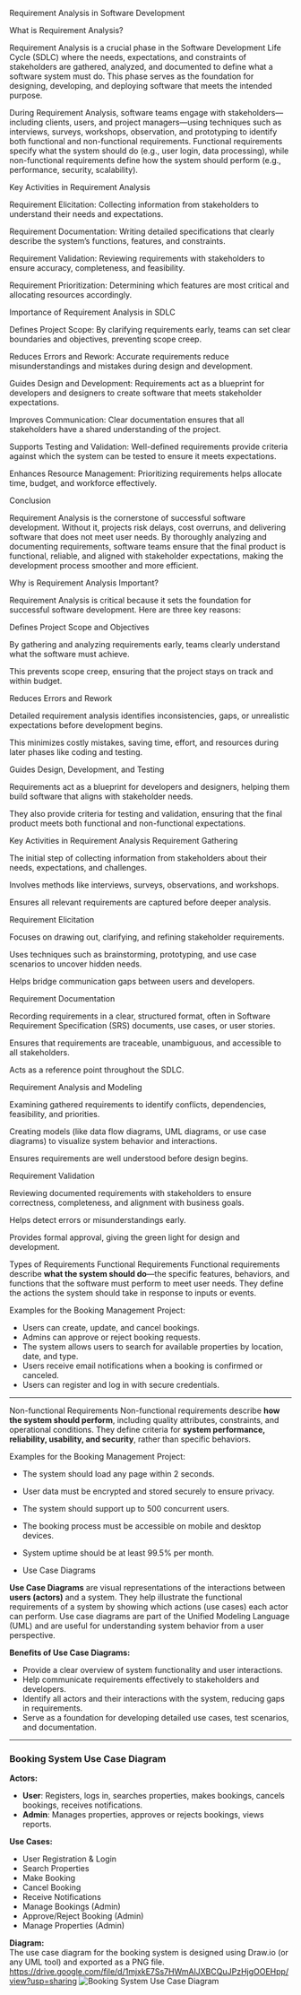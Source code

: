 Requirement Analysis in Software Development

What is Requirement Analysis?

Requirement Analysis is a crucial phase in the Software Development Life Cycle (SDLC) where the needs, expectations, and constraints of stakeholders are gathered, analyzed, and documented to define what a software system must do. This phase serves as the foundation for designing, developing, and deploying software that meets the intended purpose.

During Requirement Analysis, software teams engage with stakeholders—including clients, users, and project managers—using techniques such as interviews, surveys, workshops, observation, and prototyping to identify both functional and non-functional requirements. Functional requirements specify what the system should do (e.g., user login, data processing), while non-functional requirements define how the system should perform (e.g., performance, security, scalability).

Key Activities in Requirement Analysis

Requirement Elicitation: Collecting information from stakeholders to understand their needs and expectations.

Requirement Documentation: Writing detailed specifications that clearly describe the system’s functions, features, and constraints.

Requirement Validation: Reviewing requirements with stakeholders to ensure accuracy, completeness, and feasibility.

Requirement Prioritization: Determining which features are most critical and allocating resources accordingly.

Importance of Requirement Analysis in SDLC

Defines Project Scope: By clarifying requirements early, teams can set clear boundaries and objectives, preventing scope creep.

Reduces Errors and Rework: Accurate requirements reduce misunderstandings and mistakes during design and development.

Guides Design and Development: Requirements act as a blueprint for developers and designers to create software that meets stakeholder expectations.

Improves Communication: Clear documentation ensures that all stakeholders have a shared understanding of the project.

Supports Testing and Validation: Well-defined requirements provide criteria against which the system can be tested to ensure it meets expectations.

Enhances Resource Management: Prioritizing requirements helps allocate time, budget, and workforce effectively.

Conclusion

Requirement Analysis is the cornerstone of successful software development. Without it, projects risk delays, cost overruns, and delivering software that does not meet user needs. By thoroughly analyzing and documenting requirements, software teams ensure that the final product is functional, reliable, and aligned with stakeholder expectations, making the development process smoother and more efficient.


Why is Requirement Analysis Important?

Requirement Analysis is critical because it sets the foundation for successful software development. Here are three key reasons:

Defines Project Scope and Objectives

By gathering and analyzing requirements early, teams clearly understand what the software must achieve.

This prevents scope creep, ensuring that the project stays on track and within budget.

Reduces Errors and Rework

Detailed requirement analysis identifies inconsistencies, gaps, or unrealistic expectations before development begins.

This minimizes costly mistakes, saving time, effort, and resources during later phases like coding and testing.

Guides Design, Development, and Testing

Requirements act as a blueprint for developers and designers, helping them build software that aligns with stakeholder needs.

They also provide criteria for testing and validation, ensuring that the final product meets both functional and non-functional expectations.


Key Activities in Requirement Analysis
Requirement Gathering

The initial step of collecting information from stakeholders about their needs, expectations, and challenges.

Involves methods like interviews, surveys, observations, and workshops.

Ensures all relevant requirements are captured before deeper analysis.

Requirement Elicitation

Focuses on drawing out, clarifying, and refining stakeholder requirements.

Uses techniques such as brainstorming, prototyping, and use case scenarios to uncover hidden needs.

Helps bridge communication gaps between users and developers.

Requirement Documentation

Recording requirements in a clear, structured format, often in Software Requirement Specification (SRS) documents, use cases, or user stories.

Ensures that requirements are traceable, unambiguous, and accessible to all stakeholders.

Acts as a reference point throughout the SDLC.

Requirement Analysis and Modeling

Examining gathered requirements to identify conflicts, dependencies, feasibility, and priorities.

Creating models (like data flow diagrams, UML diagrams, or use case diagrams) to visualize system behavior and interactions.

Ensures requirements are well understood before design begins.

Requirement Validation

Reviewing documented requirements with stakeholders to ensure correctness, completeness, and alignment with business goals.

Helps detect errors or misunderstandings early.

Provides formal approval, giving the green light for design and development.

Types of Requirements
Functional Requirements
Functional requirements describe **what the system should do**—the specific features, behaviors, and functions that the software must perform to meet user needs. They define the actions the system should take in response to inputs or events.

Examples for the Booking Management Project:
- Users can create, update, and cancel bookings.  
- Admins can approve or reject booking requests.  
- The system allows users to search for available properties by location, date, and type.  
- Users receive email notifications when a booking is confirmed or canceled.  
- Users can register and log in with secure credentials.

---

Non-functional Requirements
Non-functional requirements describe **how the system should perform**, including quality attributes, constraints, and operational conditions. They define criteria for **system performance, reliability, usability, and security**, rather than specific behaviors.

Examples for the Booking Management Project:
- The system should load any page within 2 seconds.  
- User data must be encrypted and stored securely to ensure privacy.  
- The system should support up to 500 concurrent users.  
- The booking process must be accessible on mobile and desktop devices.  
- System uptime should be at least 99.5% per month.

- Use Case Diagrams

**Use Case Diagrams** are visual representations of the interactions between **users (actors)** and a system. They help illustrate the functional requirements of a system by showing which actions (use cases) each actor can perform. Use case diagrams are part of the Unified Modeling Language (UML) and are useful for understanding system behavior from a user perspective.

**Benefits of Use Case Diagrams:**
- Provide a clear overview of system functionality and user interactions.  
- Help communicate requirements effectively to stakeholders and developers.  
- Identify all actors and their interactions with the system, reducing gaps in requirements.  
- Serve as a foundation for developing detailed use cases, test scenarios, and documentation.

---

### Booking System Use Case Diagram

**Actors:**  
- **User**: Registers, logs in, searches properties, makes bookings, cancels bookings, receives notifications.  
- **Admin**: Manages properties, approves or rejects bookings, views reports.

**Use Cases:**  
- User Registration & Login  
- Search Properties  
- Make Booking  
- Cancel Booking  
- Receive Notifications  
- Manage Bookings (Admin)  
- Approve/Reject Booking (Admin)  
- Manage Properties (Admin)  

**Diagram:**  
The use case diagram for the booking system is designed using Draw.io (or any UML tool) and exported as a PNG file.  
https://drive.google.com/file/d/1mjxkE7Ss7HWmAlJXBCQuJPzHjgOOEHpp/view?usp=sharing
![Booking System Use Case Diagram](alx-booking-uc.png)
